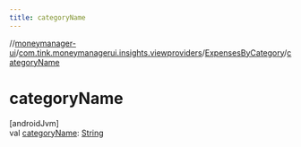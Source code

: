 ```yaml
---
title: categoryName
---
```

//[moneymanager-ui](../../../index.html)/[com.tink.moneymanagerui.insights.viewproviders](../index.html)/[ExpensesByCategory](index.html)/[categoryName](category-name.html)



# categoryName



[androidJvm]\
val [categoryName](category-name.html): [String](https://kotlinlang.org/api/latest/jvm/stdlib/kotlin/-string/index.html)




